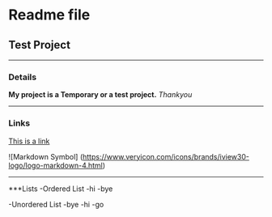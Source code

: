 # Readme file
## Test Project
---
### Details
**My project is a Temporary or a test project.**
*Thankyou*

---
### Links
[This is a link](https://www.google.com/search?q=how+to+delete+a+forked+repository+in+github&oq=how+to+delete+a+fork&gs_lcrp=EgZjaHJvbWUqDQgAEAAYkQIYgAQYigUyDQgAEAAYkQIYgAQYigUyBggBEEUYOTINCAIQABiRAhiABBiKBTIHCAMQABiABDIHCAQQABiABDIHCAUQABiABDIHCAYQABiABDIHCAcQABiABDIHCAgQABiABDIHCAkQABiABNIBCDg2MDNqMGo3qAIAsAIA&sourceid=chrome&ie=UTF-8)

![Markdown Symbol]
(https://www.veryicon.com/icons/brands/iview30-logo/logo-markdown-4.html)

---
***Lists
-Ordered List
-hi
-bye

-Unordered List
	-bye
	-hi
	-go